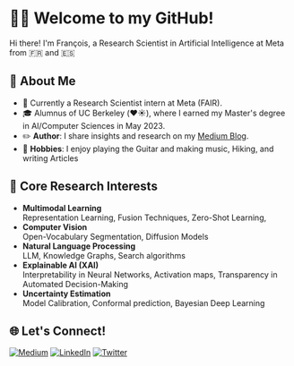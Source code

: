 # 👋🏻 Welcome to my GitHub!

Hi there! I'm François, a Research Scientist in Artificial Intelligence at Meta from 🇫🇷 and 🇪🇸

## 🚀 About Me

- 🏢 Currently a Research Scientist intern at Meta (FAIR).
- 🎓 Alumnus of UC Berkeley (❤️☀️), where I earned my Master's degree in AI/Computer Sciences in May 2023.
- ✏️ **Author**: I share insights and research on my [Medium Blog](https://medium.com/@francoisporcher).
- 🎸 **Hobbies**: I enjoy playing the Guitar and making music, Hiking, and writing Articles

## 🔭 Core Research Interests
- **Multimodal Learning**  
Representation Learning, Fusion Techniques, Zero-Shot Learning,
- **Computer Vision**  
Open-Vocabulary Segmentation, Diffusion Models
- **Natural Language Processing**  
LLM, Knowledge Graphs, Search algorithms
- **Explainable AI (XAI)**  
Interpretability in Neural Networks, Activation maps, Transparency in Automated Decision-Making
- **Uncertainty Estimation**  
Model Calibration, Conformal prediction, Bayesian Deep Learning


## 🌐 Let's Connect!
[![Medium](https://img.shields.io/badge/Medium-12100E?style=for-the-badge&logo=medium&logoColor=white)](https://medium.com/@francoisporcher)
[![LinkedIn](https://img.shields.io/badge/linkedin-0A66C2?style=for-the-badge&logo=linkedin&logoColor=white)](https://www.linkedin.com/in/fporcher/)
[![Twitter](https://img.shields.io/badge/Twitter-1DA1F2?style=for-the-badge&logo=twitter&logoColor=white)](https://twitter.com/foporcher)







